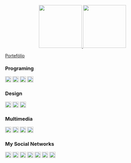 <div align="center">
  <a href="https://github.com/Alexffb32">
    <img height="140em" src="https://github-readme-stats.vercel.app/api?username=Alexffb32&show_icons=true&theme=dracula&include_all_commits=true&count_private=true"/>
    <img height="140em" src="https://github-readme-stats.vercel.app/api/top-langs/?username=Alexffb32&layout=compact&langs_count=7&theme=dracula"/>
  </a>
</div>

<a href="https://portefolio-alexffb.vercel.app/" target="_blank">Portefólio</a>

<div>
  <h3>Programing</h3>
  <img height="20em" src="https://img.shields.io/badge/HTML5-E34F26.svg?style=for-the-badge&logo=HTML5&logoColor=white"/>
  <img height="20em" src="https://img.shields.io/badge/CSS3-1572B6.svg?style=for-the-badge&logo=CSS3&logoColor=white"/>
  <img height="20em" src="https://img.shields.io/badge/JavaScript-F7DF1E.svg?style=for-the-badge&logo=JavaScript&logoColor=black"/>
  <img height="20em" src="https://img.shields.io/badge/Python-3776AB.svg?style=for-the-badge&logo=Python&logoColor=white"/>
</div>

<div>
  <h3>Design</h3>
  <img height="20em" src="https://img.shields.io/badge/Adobe%20Illustrator-FF9A00.svg?style=for-the-badge&logo=Adobe-Illustrator&logoColor=white"/>
  <img height="20em" src="https://img.shields.io/badge/Figma-F24E1E.svg?style=for-the-badge&logo=Figma&logoColor=white"/>
  <img height="20em" src="https://img.shields.io/badge/Canva-00C4CC.svg?style=for-the-badge&logo=Canva&logoColor=white"/>
</div>

<div>
  <h3>Multimedia</h3>
  <img height="20em" src="https://img.shields.io/badge/Adobe%20Lightroom-31A8FF.svg?style=for-the-badge&logo=Adobe-Lightroom&logoColor=white"/>
  <img height="20em" src="https://img.shields.io/badge/Adobe%20Photoshop-31A8FF.svg?style=for-the-badge&logo=Adobe-Photoshop&logoColor=white"/>
  <img height="20em" src="https://img.shields.io/badge/Adobe%20Premiere%20Pro-9999FF.svg?style=for-the-badge&logo=Adobe-Premiere-Pro&logoColor=white"/>
  <img height="20em" src="https://img.shields.io/badge/OBS%20Studio-302E31.svg?style=for-the-badge&logo=OBS-Studio&logoColor=white"/>
</div>

<div>
  <h3>My Social Networks</h3>
  <img height="20em" src="https://img.shields.io/badge/Instagram-E4405F.svg?style=for-the-badge&logo=Instagram&logoColor=white"  href="https://www.instagram.com/alexffb_/"/>
  <img height="20em" src="https://img.shields.io/badge/WhatsApp-25D366.svg?style=for-the-badge&logo=WhatsApp&logoColor=white" href="https://api.whatsapp.com/send/?phone=968398460&text&type=phone_number&app_absent=0"/>
  <img height="20em" src="https://img.shields.io/badge/Twitter-1D9BF0.svg?style=for-the-badge&logo=Twitter&logoColor=white" href="https://twitter.com/alexffb_"/>
  <img height="20em" src="https://img.shields.io/badge/YouTube-FF0000.svg?style=for-the-badge&logo=YouTube&logoColor=white" href="https://www.youtube.com/channel/UCWq_RrYPZErnP6wlo_ahh5Q"/>
  <img height="20em" src="https://img.shields.io/badge/Twitch-9146FF.svg?style=for-the-badge&logo=Twitch&logoColor=white" href="https://m.twitch.tv/alexffb_"/>
  <img height="20em" src="https://img.shields.io/badge/LinkedIn-0A66C2.svg?style=for-the-badge&logo=LinkedIn&logoColor=white" href="https://www.linkedin.com/in/alexandre-bento-045062264/"/>
  <img height="20em" src="https://img.shields.io/badge/GitHub-181717.svg?style=for-the-badge&logo=GitHub&logoColor=white" href="https://github.com/Alexffb32"/>
</div>
